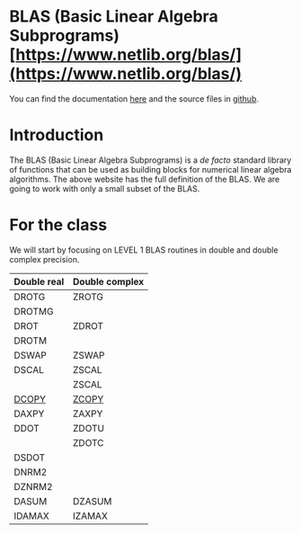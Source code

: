 # BLAS (Basic Linear Algebra Subprograms) [https://www.netlib.org/blas/](https://www.netlib.org/blas/)

You can find the documentation [here](https://netlib.org/lapack/explore-html/dir_fa94b7b114d387a7a8beb2e3e22bf78d.html) and the source files in [github](https://github.com/xianyi/netlib_blas).

# Introduction

The BLAS (Basic Linear Algebra Subprograms) is a *de facto* standard library of functions that can be used as building blocks for numerical linear algebra algorithms. 
The above website has the full definition of the BLAS. 
We are going to work with only a small subset of the BLAS.

# For the class

We will start by focusing on LEVEL 1 BLAS routines in double and double complex precision.

| Double real | Double complex |
|-------------|----------------|
| DROTG       | ZROTG          |
| DROTMG      |                |
| DROT        | ZDROT          |
| DROTM       |                |
| DSWAP       | ZSWAP          |
| DSCAL       | ZSCAL          |
|             | ZSCAL          |
| [DCOPY](https://github.com/comse6998/spring2024/blob/main/Blas/dcopy.f)       | [ZCOPY](https://github.com/comse6998/spring2024/blob/main/Blas/zcopy.f)          |
| DAXPY       | ZAXPY          |
| DDOT        | ZDOTU          |
|             | ZDOTC          |
| DSDOT       |                |
| DNRM2       |                |
| DZNRM2      |                |
| DASUM       | DZASUM         |
| IDAMAX      | IZAMAX         |
